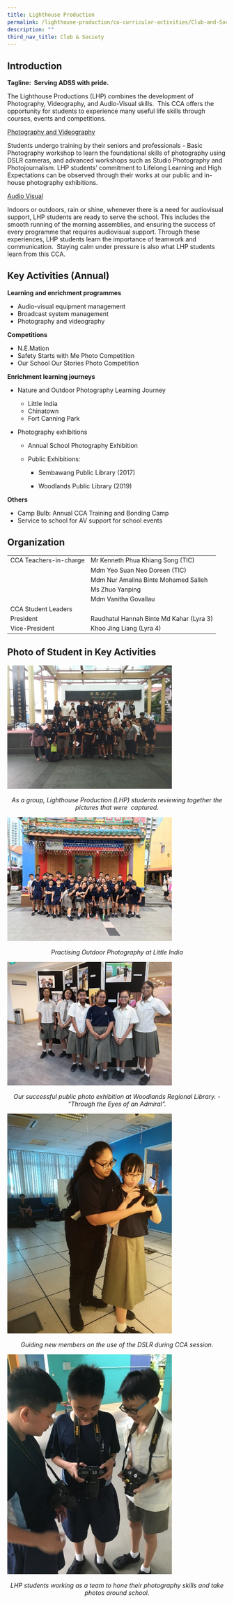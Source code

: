 ```yaml
---
title: Lighthouse Production
permalink: /lighthouse-production/co-curricular-activities/Club-and-Society/permalink
description: ""
third_nav_title: Club & Society
---
```

Introduction
------------

**Tagline:  Serving ADSS with pride.**

The Lighthouse Productions (LHP) combines the development of Photography, Videography, and Audio-Visual skills.  This CCA offers the opportunity for students to experience many useful life skills through courses, events and competitions. 

<u>Photography and Videography</u>

Students undergo training by their seniors and professionals - Basic Photography workshop to learn the foundational skills of photography using DSLR cameras, and advanced workshops such as Studio Photography and Photojournalism. LHP students’ commitment to Lifelong Learning and High Expectations can be observed through their works at our public and in-house photography exhibitions. 

<u>Audio Visual</u>

Indoors or outdoors, rain or shine, whenever there is a need for audiovisual support, LHP students are ready to serve the school. This includes the smooth running of the morning assemblies, and ensuring the success of every programme that requires audiovisual support. Through these experiences, LHP students learn the importance of teamwork and communication.  Staying calm under pressure is also what LHP students learn from this CCA.


Key Activities (Annual)
-----------------------

**Learning and enrichment programmes**  

* Audio-visual equipment management
* Broadcast system management
* Photography and videography

  
**Competitions**  

* N.E.Mation
* Safety Starts with Me Photo Competition
* Our School Our Stories Photo Competition

**Enrichment learning journeys**  
  

* Nature and Outdoor Photography Learning Journey

	* Little India
	* Chinatown
	* Fort Canning Park

* Photography exhibitions
	* Annual School Photography Exhibition

	* Public Exhibitions:

		* Sembawang Public Library (2017)

		* Woodlands Public Library (2019)

**Others**

*   Camp Bulb: Annual CCA Training and Bonding Camp
* Service to school for AV support for school events


Organization
------------

|  |  |
|---|---|
| CCA Teachers-in-charge | Mr Kenneth Phua Khiang Song (TIC) |
|   | Mdm Yeo Suan Neo Doreen (TIC) |
|   | Mdm Nur Amalina Binte Mohamed Salleh |
|   | Ms Zhuo Yanping |
|   |  Mdm Vanitha Govallau |
| CCA Student Leaders |  |
|  President | Raudhatul Hannah Binte Md Kahar (Lyra 3) |
|  Vice-President |  Khoo Jing Liang (Lyra 4) |

Photo of Student in Key Activities
----------------------------------

<img src="/images/lp1.jpg"
		 style="width:75%">

<p style="text-align: center;"><em>As a group, Lighthouse Production (LHP) students reviewing together the pictures that were  captured.</em></p>

<img src="/images/lp2.jpg"
		 style="width:75%">

<p style="text-align: center;"><em>Practising Outdoor Photography at Little India</em></p>

<img src="/images/lp3.jpg"
		 style="width:75%">

<p style="text-align: center;"><em>Our successful public photo exhibition at Woodlands Regional Library. - “Through the Eyes of an Admiral”.</em></p>

<img src="/images/lp4.jpg"
		 style="width:75%">

<p style="text-align: center;"><em>Guiding new members on the use of the DSLR during CCA session.</em></p>

<img src="/images/lp5.jpg"
		 style="width:75%">

<p style="text-align: center;"><em>LHP students working as a team to hone their photography skills and take photos around school.</em></p>